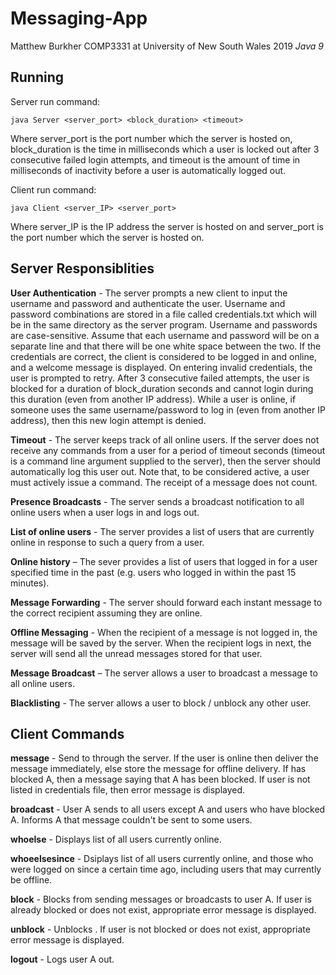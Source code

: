# Messaging-App
Matthew Burkher
COMP3331 at University of New South Wales 2019
*Java 9*

## Running
Server run command:

	java Server <server_port> <block_duration> <timeout>
Where server_port is the port number which the server is hosted on, block_duration is the time in milliseconds which a user is locked out after 3 consecutive failed login attempts, and timeout is the amount of time in milliseconds of inactivity before a user is automatically logged out.
  
Client run command:

 	java Client <server_IP> <server_port>
Where server_IP is the IP address the server is hosted on and server_port is the port number which the server is hosted on.

## Server Responsiblities

**User Authentication** - The server prompts a new client to input the username and password and authenticate the user. Username and password combinations are stored in a file called credentials.txt which will be in the same directory as the server program. Username and passwords are case-sensitive. Assume that each username and password will be on a separate line and that there will be one white space between the two. If the credentials are correct, the client is considered to be logged in and online, and a welcome message is displayed. On entering invalid credentials, the user is prompted to retry. After 3 consecutive failed attempts, the user is blocked for a duration of block_duration seconds and cannot login during this duration (even from another IP address). While a user is online, if someone uses the same username/password to log in (even from another IP address), then this new login attempt is denied.

**Timeout** - The server keeps track of all online users. If the server does not receive any commands from a user for a period of timeout seconds (timeout is a command line argument supplied to the server), then the server should automatically log this user out. Note that, to be considered active, a user must actively issue a command. The receipt of a message does not count.

**Presence Broadcasts** - The server sends a broadcast notification to all online users when a user logs in and logs out. 

**List of online users** - The server provides a list of users that are currently online in response to such a query from a user.

**Online history** – The sever provides a list of users that logged in for a user specified time in the past (e.g. users who logged in within the past 15 minutes).

**Message Forwarding** - The server should forward each instant message to the correct recipient assuming they are online.

**Offline Messaging** - When the recipient of a message is not logged in, the message will be saved by the server. When the recipient logs in next, the server will send all the unread messages stored for that user.

**Message Broadcast** – The server allows a user to broadcast a message to all online users.

**Blacklisting** - The server allows a user to block / unblock any other user.

## Client Commands

**message**  <user> <message> - Send <message> to <user> through the server. If the user is online then deliver the message immediately, else store the message for offline delivery. If <user> has blocked A, then a message saying that A has been blocked. If user is not listed in credentials file, then error message is displayed.
	
**broadcast** <message> - User A sends <message> to all users except A and users who have blocked A. Informs A that message couldn't be sent to some users.

**whoelse** - Displays list of all users currently online.

**whoeelsesince** <time> - Dsiplays list of all users currently online, and those who were logged on since a certain time ago, including users that may currently be offline.
	
**block** <user> - Blocks <user> from sending messages or broadcasts to user A. If user is already blocked or does not exist, appropriate error message is displayed.
	
**unblock** <user> - Unblocks <user>. If user is not blocked or does not exist, appropriate error message is displayed. 
	
**logout** - Logs user A out.
